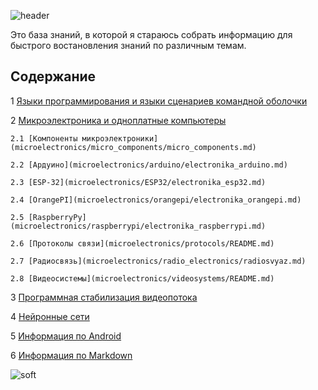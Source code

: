 ![header](https://capsule-render.vercel.app/api?type=waving&color=gradient&height=256&section=header&text=Моя%20база%20ЗНАНИЙ&fontSize=75&animation=fadeIn&fontAlignY=38&desc=Welcome%20to%20my%20GitHub%20profile!&descAlignY=51&descAlign=62)


Это база знаний, в которой я стараюсь собрать информацию для быстрого востановления знаний по различным темам.

## Содержание

1 [Языки программирования и языки сценариев командной оболочки](programming_languages/README.md)

2 [Микроэлектроника и одноплатные компьютеры](microelectronics/README.md)
  
    2.1 [Компоненты микроэлектроники](microelectronics/micro_components/micro_components.md)

    2.2 [Ардуино](microelectronics/arduino/electronika_arduino.md)

    2.3 [ESP-32](microelectronics/ESP32/electronika_esp32.md)

    2.4 [OrangePI](microelectronics/orangepi/electronika_orangepi.md)

    2.5 [RaspberryPy](microelectronics/raspberrypi/electronika_raspberrypi.md)

    2.6 [Протоколы связи](microelectronics/protocols/README.md)

    2.7 [Радиосвязь](microelectronics/radio_electronics/radiosvyaz.md)

    2.8 [Видеосистемы](microelectronics/videosystems/README.md)

3 [Программная стабилизация видеопотока](video_stabilization/README.md)

4 [Нейронные сети](neuro_net/README.md)

5 [Информация по Android](android/README.md)

6 [Информация по Markdown](markdown/README.md)



![soft](https://capsule-render.vercel.app/api?type=soft&color=gradient&text=Возвращайтесь%20снова!&fontSize=40&animation=twinkling)
